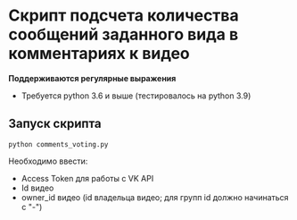 # Скрипт подсчета количества сообщений заданного вида в комментариях к видео 
**Поддерживаются регулярные выражения**

- Требуется python 3.6 и выше (тестировалось на python 3.9)

## Запуск скрипта
```
python comments_voting.py
```

Необходимо ввести:
- Access Token для работы с VK API
- Id видео
- owner_id видео (id владельца видео; для групп id должно начинаться с "-")
